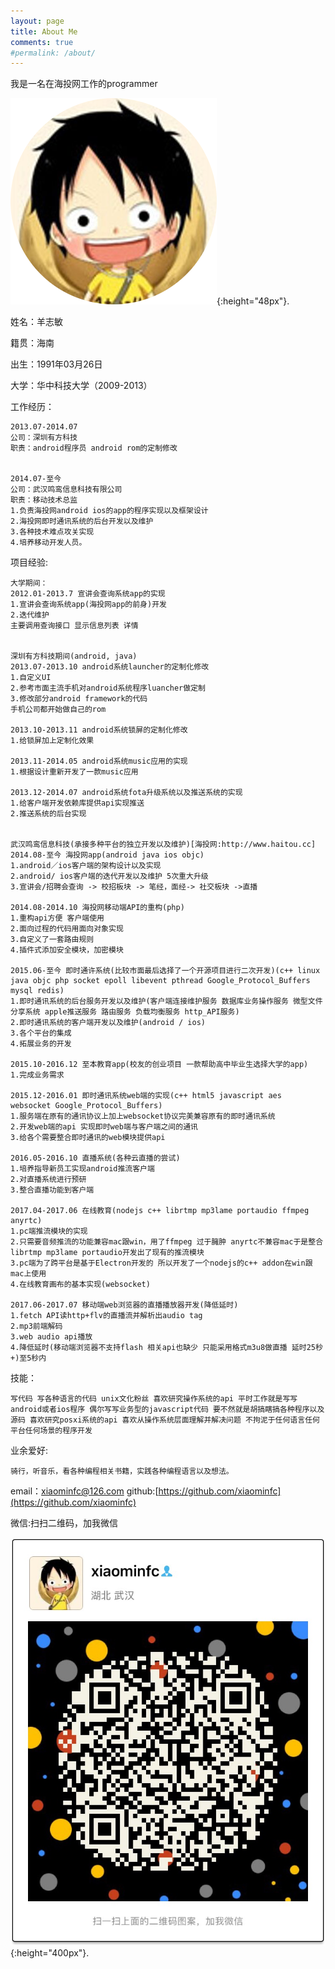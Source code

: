 ```yaml
---
layout: page
title: About Me
comments: true
#permalink: /about/
---
```


我是一名在海投网工作的programmer

![image of me](/assets/img/user_icon.png){:height="48px"}.

姓名：羊志敏 

籍贯：海南

出生：1991年03月26日

大学：华中科技大学（2009-2013）

工作经历：
~~~~
2013.07-2014.07
公司：深圳有方科技
职责：android程序员 android rom的定制修改


2014.07-至今
公司：武汉鸣鸾信息科技有限公司
职责：移动技术总监
1.负责海投网android ios的app的程序实现以及框架设计
2.海投网即时通讯系统的后台开发以及维护
3.各种技术难点攻关实现
4.培养移动开发人员。

~~~~

项目经验:
~~~~
大学期间：
2012.01-2013.7 宣讲会查询系统app的实现
1.宣讲会查询系统app(海投网app的前身)开发
2.迭代维护
主要调用查询接口 显示信息列表 详情 


深圳有方科技期间(android, java)
2013.07-2013.10 android系统launcher的定制化修改
1.自定义UI
2.参考市面主流手机对android系统程序luancher做定制
3.修改部分android framework的代码
手机公司都开始做自己的rom

2013.10-2013.11 android系统锁屏的定制化修改
1.给锁屏加上定制化效果

2013.11-2014.05 android系统music应用的实现
1.根据设计重新开发了一款music应用

2013.12-2014.07 android系统fota升级系统以及推送系统的实现
1.给客户端开发依赖库提供api实现推送
2.推送系统的后台实现


武汉鸣鸾信息科技(承接多种平台的独立开发以及维护)[海投网:http://www.haitou.cc]
2014.08-至今 海投网app(android java ios objc)
1.android／ios客户端的架构设计以及实现
2.android/ ios客户端的迭代开发以及维护 5次重大升级
3.宣讲会/招聘会查询 -> 校招板块 -> 笔经，面经-> 社交板块 ->直播

2014.08-2014.10 海投网移动端API的重构(php)
1.重构api方便 客户端使用
2.面向过程的代码用面向对象实现
3.自定义了一套路由规则
4.插件式添加安全模块，加密模块

2015.06-至今 即时通许系统(比较市面最后选择了一个开源项目进行二次开发)(c++ linux java objc php socket epoll libevent pthread Google_Protocol_Buffers mysql redis)
1.即时通讯系统的后台服务开发以及维护(客户端连接维护服务 数据库业务操作服务 微型文件分享系统 apple推送服务 路由服务 负载均衡服务 http_API服务)
2.即时通讯系统的客户端开发以及维护(android / ios)
3.各个平台的集成
4.拓展业务的开发

2015.10-2016.12 至本教育app(校友的创业项目 一款帮助高中毕业生选择大学的app)
1.完成业务需求

2015.12-2016.01 即时通讯系统web端的实现(c++ html5 javascript aes websocket Google_Protocol_Buffers)
1.服务端在原有的通讯协议上加上websocket协议完美兼容原有的即时通讯系统
2.开发web端的api 实现即时web端与客户端之间的通讯
3.给各个需要整合即时通讯的web模块提供api

2016.05-2016.10 直播系统(各种云直播的尝试)
1.培养指导新员工实现android推流客户端
2.对直播系统进行预研
3.整合直播功能到客户端

2017.04-2017.06 在线教育(nodejs c++ librtmp mp3lame portaudio ffmpeg anyrtc)
1.pc端推流模块的实现
2.只需要音频推流的功能兼容mac跟win，用了ffmpeg 过于臃肿 anyrtc不兼容mac于是整合librtmp mp3lame portaudio开发出了现有的推流模块
3.pc端为了跨平台是基于Electron开发的 所以开发了一个nodejs的c++ addon在win跟mac上使用
4.在线教育画布的基本实现(websocket) 

2017.06-2017.07 移动端web浏览器的直播播放器开发(降低延时)
1.fetch API读http+flv的直播流并解析出audio tag 
2.mp3前端解码
3.web audio api播放
4.降低延时(移动端浏览器不支持flash 相关api也缺少 只能采用格式m3u8做直播 延时25秒+)至5秒内

~~~~

技能：
~~~~
写代码 写各种语言的代码 unix文化粉丝 喜欢研究操作系统的api 平时工作就是写写android或者ios程序 偶尔写写业务型的javascript代码 要不然就是胡搞瞎搞各种程序以及源码 喜欢研究posxi系统的api 喜欢从操作系统层面理解并解决问题 不拘泥于任何语言任何平台任何场景的程序开发
~~~~

业余爱好:
~~~~
骑行，听音乐，看各种编程相关书籍，实践各种编程语言以及想法。

~~~~

email：[xiaominfc@126.com](mailto:xiaominfc@126.com)
github:[https://github.com/xiaominfc](https://github.com/xiaominfc)

微信:扫扫二维码，加我微信

![image of me](/assets/img/weixin_qr.JPG){:height="400px"}.
